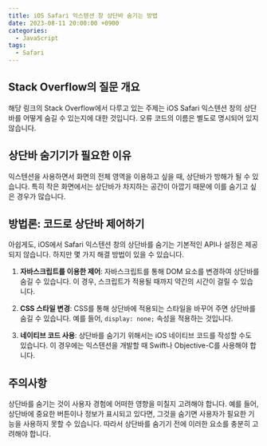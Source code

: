 ```yaml
---
title: iOS Safari 익스텐션 창 상단바 숨기는 방법
date: 2023-08-11 20:00:00 +0900
categories:
  - JavaScript
tags:
  - Safari
---
```


## Stack Overflow의 질문 개요

해당 링크의 Stack Overflow에서 다루고 있는 주제는 iOS Safari 익스텐션 창의 상단바를 어떻게 숨길 수 있는지에 대한 것입니다. 오류 코드의 이름은 별도로 명시되어 있지 않습니다.

## 상단바 숨기기가 필요한 이유

익스텐션을 사용하면서 화면의 전체 영역을 이용하고 싶을 때, 상단바가 방해가 될 수 있습니다. 특히 작은 화면에서는 상단바가 차지하는 공간이 아깝기 때문에 이를 숨기고 싶은 경우가 많습니다. 

## 방법론: 코드로 상단바 제어하기

아쉽게도, iOS에서 Safari 익스텐션 창의 상단바를 숨기는 기본적인 API나 설정은 제공되지 않습니다. 하지만 몇 가지 해결 방법이 있을 수 있습니다.

1. **자바스크립트를 이용한 제어**: 자바스크립트를 통해 DOM 요소를 변경하여 상단바를 숨길 수 있습니다. 이 경우, 스크립트가 적용될 때까지 약간의 시간이 걸릴 수 있습니다.

2. **CSS 스타일 변경**: CSS를 통해 상단바에 적용되는 스타일을 바꾸어 주면 상단바를 숨길 수 있습니다. 예를 들어, `display: none;` 속성을 적용하는 것입니다.

3. **네이티브 코드 사용**: 상단바를 숨기기 위해서는 iOS 네이티브 코드를 작성할 수도 있습니다. 이 경우에는 익스텐션을 개발할 때 Swift나 Objective-C를 사용해야 합니다.

## 주의사항

상단바를 숨기는 것이 사용자 경험에 어떠한 영향을 미칠지 고려해야 합니다. 예를 들어, 상단바에 중요한 버튼이나 정보가 표시되고 있다면, 그것을 숨기면 사용자가 필요한 기능을 사용하지 못할 수 있습니다. 따라서 상단바를 숨기기 전에 이러한 요소를 충분히 고려해야 합니다.